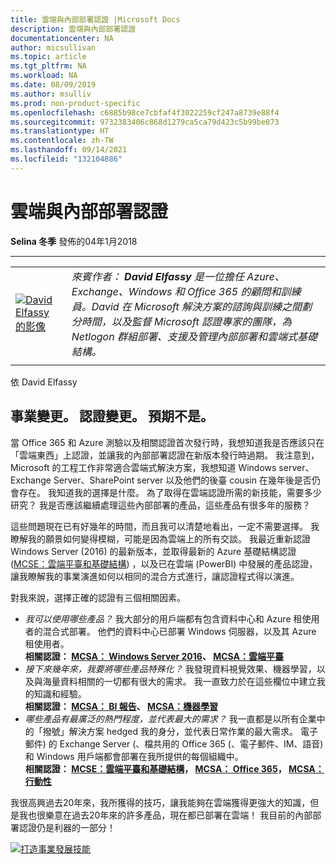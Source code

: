 ```yaml
---
title: 雲端與內部部署認證 |Microsoft Docs
description: 雲端與內部部署認證
documentationcenter: NA
author: micsullivan
ms.topic: article
ms.tgt_pltfrm: NA
ms.workload: NA
ms.date: 08/09/2019
ms.author: msulliv
ms.prod: non-product-specific
ms.openlocfilehash: c6885b98ce7cbfaf4f3022259cf247a8739e88f4
ms.sourcegitcommit: 9732383406c868d1279ca5ca79d423c5b99be073
ms.translationtype: HT
ms.contentlocale: zh-TW
ms.lasthandoff: 09/14/2021
ms.locfileid: "132104886"
---
```

# <a name="cloud-vs-on-premises-certification"></a>雲端與內部部署認證

**Selina 冬季** 發佈的04年1月2018

___

| | |
| --- | --- |
| [![David Elfassy 的影像](images/david-elfassy.jpg)](images/david-elfassy.jpg) | *來賓作者： **David Elfassy** 是一位擔任 Azure、Exchange、Windows 和 Office 365 的顧問和訓練員。David 在 Microsoft 解決方案的諮詢與訓練之間劃分時間，以及監督 Microsoft 認證專家的團隊，為 Netlogon 群組部署、支援及管理內部部署和雲端式基礎結構。* |
| | |

依 David Elfassy

## <a name="careers-change-certifications-change-expectations-dont"></a>事業變更。 認證變更。 預期不是。

當 Office 365 和 Azure 測驗以及相關認證首次發行時，我想知道我是否應該只在「雲端東西」上認證，並讓我的內部部署認證在新版本發行時過期。 我注意到，Microsoft 的工程工作非常適合雲端式解決方案，我想知道 Windows server、Exchange Server、SharePoint server 以及他們的後臺 cousin 在幾年後是否仍會存在。 我知道我的選擇是什麼。 為了取得在雲端認證所需的新技能，需要多少研究？ 我是否應該繼續處理這些內部部署的產品，這些產品有很多年的服務？

這些問題現在已有好幾年的時間，而且我可以清楚地看出，一定不需要選擇。 我瞭解我的願景如何變得模糊，可能是因為雲端上的所有交談。 我最近重新認證 Windows Server (2016) 的最新版本，並取得最新的 Azure 基礎結構認證 ([MCSE：雲端平臺和基礎結構](https://www.microsoft.com/learning/mcse-cloud-platform-infrastructure.aspx)) ，以及已在雲端 (PowerBI) 中發展的產品認證，讓我瞭解我的事業演進如何以相同的混合方式進行，讓認證程式得以演進。

對我來說，選擇正確的認證有三個相關因素。

- *我可以使用哪些產品？* 我大部分的用戶端都有包含資料中心和 Azure 租使用者的混合式部署。 他們的資料中心已部署 Windows 伺服器，以及其 Azure 租使用者。  
**相關認證： [MCSA： Windows Server 2016](https://www.microsoft.com/learning/mcsa-windows-server-2016-certification.aspx)、 [MCSA：雲端平臺](https://www.microsoft.com/learning/mcsa-cloud-platform-certification.aspx)**
- *接下來幾年來，我要將哪些產品特殊化？* 我發現資料視覺效果、機器學習，以及與海量資料相關的一切都有很大的需求。 我一直致力於在這些欄位中建立我的知識和經驗。  
**相關認證： [MCSA： BI 報告](https://www.microsoft.com/learning/mcsa-bi-reporting.aspx)、 [MCSA：機器學習](https://www.microsoft.com/learning/mcsa-machine-learning.aspx)**
- *哪些產品有最廣泛的熱門程度，並代表最大的需求？* 我一直都是以所有企業中的「撥號」解決方案 hedged 我的身分，並代表日常作業的最大需求。 電子郵件) 的 Exchange Server (、檔共用的 Office 365 (、電子郵件、IM、語音) 和 Windows 用戶端都會部署在我所提供的每個組織中。  
**相關認證： [MCSE：雲端平臺和基礎結構](https://www.microsoft.com/learning/mcse-cloud-platform-infrastructure.aspx)， [MCSA： Office 365](https://www.microsoft.com/learning/mcsa-office365-certification.aspx)， [MCSA：行動性](https://www.microsoft.com/learning/mcse-mobility-certification.aspx)**  

我很高興過去20年來，我所獲得的技巧，讓我能夠在雲端獲得更強大的知識，但是我也很樂意在過去20年來的許多產品，現在都已部署在雲端！ 我目前的內部部署認證仍是利器的一部分！

[![打造事業發展技能](images/microsoft-certified-banner.png)](https://www.microsoft.com/learning/azure-training-certification.aspx?WT.icid=mva_bnr_lexawareness_usen_asi_rightrail_oct2017)
